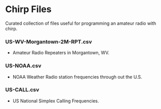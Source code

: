 # Chirp Files

Curated collection of files useful for programming an amateur radio with chirp.

### US-WV-Morgantown-2M-RPT.csv
- Amateur Radio Repeaters in Morgantown, WV.

### US-NOAA.csv
- NOAA Weather Radio station frequencies through out the U.S.

### US-CALL.csv
- US National Simplex Calling Frequencies.
